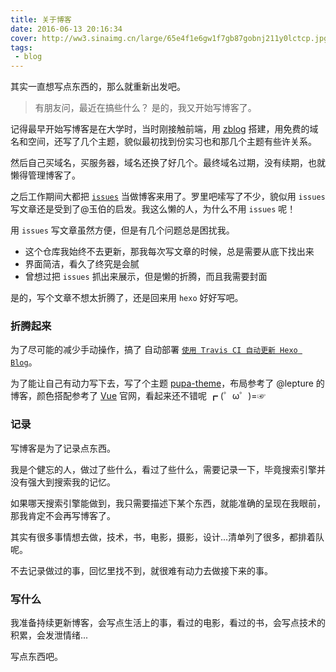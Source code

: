 ```yaml
---
title: 关于博客
date: 2016-06-13 20:16:34
cover: http://ww3.sinaimg.cn/large/65e4f1e6gw1f7gb87gobnj211y0lctcp.jpg
tags:
 - blog
---
```


其实一直想写点东西的，那么就重新出发吧。

<!-- more -->

>有朋友问，最近在搞些什么？
>是的，我又开始写博客了。

记得最早开始写博客是在大学时，当时刚接触前端，用 [zblog](https://www.zblogcn.com/) 搭建，用免费的域名和空间，还写了几个主题，貌似最初找到份实习也和那几个主题有些许关系。

然后自己买域名，买服务器，域名还换了好几个。最终域名过期，没有续期，也就懒得管理博客了。

之后工作期间大都把 [`issues`](https://github.com/xwartz/xwartz.github.com/issues?page=1&q=is%3Aissue+is%3Aopen) 当做博客来用了。罗里吧嗦写了不少，貌似用 `issues` 写文章还是受到了@玉伯的启发。我这么懒的人，为什么不用 `issues` 呢！

用 `issues` 写文章虽然方便，但是有几个问题总是困扰我。

* 这个仓库我始终不去更新，那我每次写文章的时候，总是需要从底下找出来
* 界面简洁，看久了终究是会腻
* 曾想过把 `issues` 抓出来展示，但是懒的折腾，而且我需要封面

是的，写个文章不想太折腾了，还是回来用 `hexo` 好好写吧。


### 折腾起来

为了尽可能的减少手动操作，搞了 自动部署 [`使用 Travis CI 自动更新 Hexo Blog`](http://xwartz.github.io/pupa/2016/06/auto-update-with-travis-ci/)。

为了能让自己有动力写下去，写了个主题 [pupa-theme](https://github.com/xwartz/hexo-pupa-theme)，布局参考了 @lepture 的博客，颜色搭配参考了 [Vue](vuejs.org) 官网，看起来还不错呢 ┏ (゜ω゜)=☞

### 记录

写博客是为了记录点东西。

我是个健忘的人，做过了些什么，看过了些什么，需要记录一下，毕竟搜索引擎并没有强大到搜索我的记忆。

如果哪天搜索引擎能做到，我只需要描述下某个东西，就能准确的呈现在我眼前，那我肯定不会再写博客了。


其实有很多事情想去做，技术，书，电影，摄影，设计...清单列了很多，都排着队呢。

不去记录做过的事，回忆里找不到，就很难有动力去做接下来的事。

### 写什么

我准备持续更新博客，会写点生活上的事，看过的电影，看过的书，会写点技术的积累，会发泄情绪...

写点东西吧。
